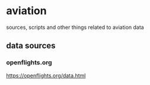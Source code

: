 # aviation
sources, scripts and other things related to aviation data


## data sources

### openflights.org

https://openflights.org/data.html
